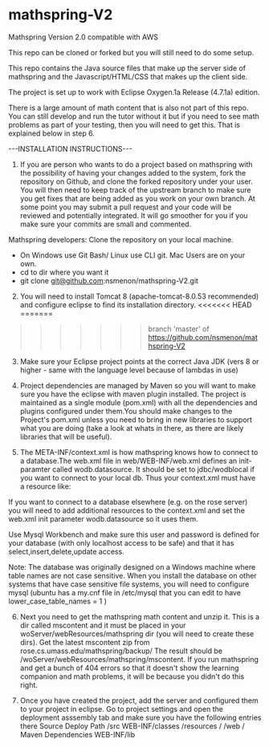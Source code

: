 # mathspring-V2

Mathspring Version 2.0 compatible with AWS

This repo can be cloned or forked but you will still need to do some setup.

This repo contains the Java source files that make up the server side of mathspring and the Javascript/HTML/CSS
that makes up the client side.

The project is set up to work with Eclipse Oxygen.1a Release (4.7.1a) edition.

There is a large amount of math content that is also not part of this repo.  You can still develop and run the tutor
without it but if you need to see math problems as part of your testing, then you will need to get this.
That is explained below in step 6.

---INSTALLATION INSTRUCTIONS---

1. If you are person who wants to do a project based on mathspring with the possibility of having your
changes added to the system, fork the repository on Github, and clone the forked repository under your user.
You will then need to keep track of the upstream branch to make sure you get 
fixes that are being added as you work on your own branch.  At some point you
may submit a pull request and your code will be reviewed and potentially integrated.
It will go smoother for you if you make sure your commits are small and commented.

Mathspring developers: Clone the repository on your local machine.
   - On Windows use Git Bash/  Linux use CLI git.  Mac Users are on your own.
   - cd to dir where you want it
   - git clone git@github.com:nsmenon/mathspring-V2.git


2. You will need to install Tomcat 8 (apache-tomcat-8.0.53 recommended) and configure eclipse to find its installation directory.
<<<<<<< HEAD
=======

>>>>>>> branch 'master' of https://github.com/nsmenon/mathspring-V2


3.  Make sure your Eclipse project points at the correct Java JDK 
(vers 8 or higher - same with the language level because of lambdas in use)

4.  Project dependencies are managed by Maven so you will want to make sure you have the eclipse with maven plugin installed.
The project is maintained as a single module (pom.xml) with all the dependencies and plugins configured under them.You should make changes to the Project's pom.xml unless you
need to bring in new libraries to support what you are doing (take a look at
whats in there, as there are likely libraries that will be useful).

5. The META-INF/context.xml is how mathspring knows how to connect to a database.The web.xml file in web/WEB-INF/web.xml
defines an init-paramter called wodb.datasource.  It should be set to
jdbc/wodblocal if you want to connect to your local db.   Thus your context.xml
must have a resource like:

<Resource name="jdbc/wodblocal" type="javax.sql.DataSource"
            auth="Container" description="Mysql database for Mathforum"
            maxActive="100" maxIdle="30" maxWait="10000" username="MyDBUser"
            password="MyDBPassword" removeAbandoned="true" removeAbandonedTimeout="60"
            logAbandoned="true"  testWhileIdle="true"
            testOnBorrow="true"
            testOnReturn="true"
            timeBetweenEvictionRunMillis="600000"
            numTestsPerEvictionRun="10"
            validationQuery="SELECT 1"
            driverClassName="com.mysql.jdbc.Driver"
            url="jdbc:mysql://localhost/wayangoutpostdb?autoReconnect=true" />

If you want to connect to a database elsewhere (e.g. on the rose server) you will
need to add additional resources to the context.xml and set the web.xml init parameter wodb.datasource so it uses
them.

Use Mysql Workbench and make sure this user and password is defined for your database (with only localhost access to be safe) and that
it has select,insert,delete,update access.


Note:  The database was originally designed on a Windows machine where table names
are not case sensitive.   When you install the database on other systems that
have case sensitive file systems, you will need to configure mysql (ubuntu has a 
my.cnf file in /etc/mysql that you can edit  to have lower_case_table_names = 1 )


6. Next you need to get the mathspring math content and unzip it.  This is a dir
called mscontent and it must be placed in your woServer/webResources/mathspring dir (you will need 
to create these dirs).
Get the latest mscontent zip from rose.cs.umass.edu/mathspring/backup/
The result should be /woServer/webResources/mathspring/mscontent.  If you run 
mathspring and get a bunch of 404 errors so that it doesn't show the learning companion
and math problems, it will be because you didn't do this right.

7. Once you have created the project, add the server and configured them to your project in eclipse. Go to project settings
and open the deployment asssembly tab and make sure you have the following entries there
Source					Deploy Path
/src					WEB-INF/classes
/resources				/
/web					/
Maven Dependencies		WEB-INF/lib
